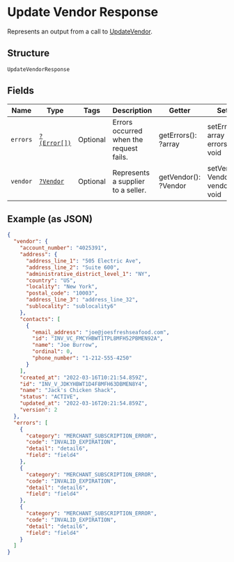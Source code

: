 
# Update Vendor Response

Represents an output from a call to [UpdateVendor](../../doc/apis/vendors.md#update-vendor).

## Structure

`UpdateVendorResponse`

## Fields

| Name | Type | Tags | Description | Getter | Setter |
|  --- | --- | --- | --- | --- | --- |
| `errors` | [`?(Error[])`](../../doc/models/error.md) | Optional | Errors occurred when the request fails. | getErrors(): ?array | setErrors(?array errors): void |
| `vendor` | [`?Vendor`](../../doc/models/vendor.md) | Optional | Represents a supplier to a seller. | getVendor(): ?Vendor | setVendor(?Vendor vendor): void |

## Example (as JSON)

```json
{
  "vendor": {
    "account_number": "4025391",
    "address": {
      "address_line_1": "505 Electric Ave",
      "address_line_2": "Suite 600",
      "administrative_district_level_1": "NY",
      "country": "US",
      "locality": "New York",
      "postal_code": "10003",
      "address_line_3": "address_line_32",
      "sublocality": "sublocality6"
    },
    "contacts": [
      {
        "email_address": "joe@joesfreshseafood.com",
        "id": "INV_VC_FMCYHBWT1TPL8MFH52PBMEN92A",
        "name": "Joe Burrow",
        "ordinal": 0,
        "phone_number": "1-212-555-4250"
      }
    ],
    "created_at": "2022-03-16T10:21:54.859Z",
    "id": "INV_V_JDKYHBWT1D4F8MFH63DBMEN8Y4",
    "name": "Jack's Chicken Shack",
    "status": "ACTIVE",
    "updated_at": "2022-03-16T20:21:54.859Z",
    "version": 2
  },
  "errors": [
    {
      "category": "MERCHANT_SUBSCRIPTION_ERROR",
      "code": "INVALID_EXPIRATION",
      "detail": "detail6",
      "field": "field4"
    },
    {
      "category": "MERCHANT_SUBSCRIPTION_ERROR",
      "code": "INVALID_EXPIRATION",
      "detail": "detail6",
      "field": "field4"
    },
    {
      "category": "MERCHANT_SUBSCRIPTION_ERROR",
      "code": "INVALID_EXPIRATION",
      "detail": "detail6",
      "field": "field4"
    }
  ]
}
```

